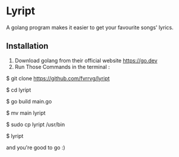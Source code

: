 # Lyript

 A golang program makes it easier to get your favourite songs' lyrics.

## Installation

1. Download golang from their official website <https://go.dev>
2. Run Those Commands in the terminal :

$ git clone <https://github.com/fvrrvg/lyript>

$ cd lyript

$ go build main.go

$ mv main lyript

$ sudo cp lyript /usr/bin

$ lyript

and you're good to go :)
